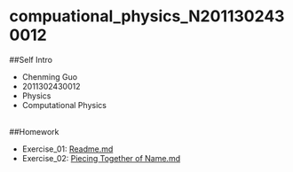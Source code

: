 # compuational_physics_N2011302430012

##Self Intro
* Chenming Guo<br>
* 2011302430012
* Physics
* Computational Physics
<br/><br/>

##Homework
* Exercise_01: [Readme.md](https://github.com/gcmcpwork/compuational_physics_N2011302430012/blob/master/README.md)
* Exercise_02: [Piecing Together of Name.md](https://github.com/gcmcpwork/compuational_physics_N2011302430012/blob/master/Exercise_02/Piecing%20Together%20of%20Name.md)
